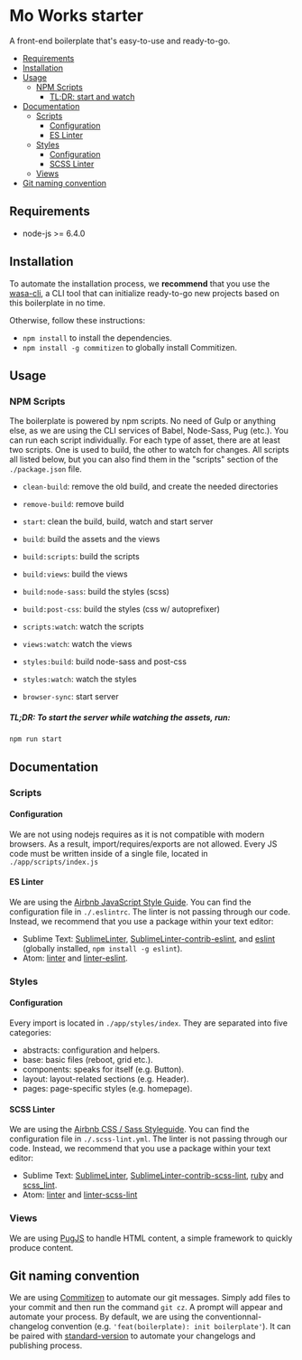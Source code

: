 # Mo Works starter

A front-end boilerplate that's easy-to-use and ready-to-go.

* [Requirements](#requirements)
* [Installation](#installation)
* [Usage](#usage)
  + [NPM Scripts](#npm-scripts)
      * [TL;DR: start and watch](#tldr-to-start-the-server-and-watching-the-assets-run)
* [Documentation](#documentation)
  + [Scripts](#scripts)
    - [Configuration](#configuration)
    - [ES Linter](#es-linter)
  + [Styles](#styles)
    - [Configuration](#configuration-1)
    - [SCSS Linter](#scss-linter)
  + [Views](#views)
* [Git naming convention](#git-naming-convention)

## Requirements
- node-js >= 6.4.0

## Installation
To automate the installation process, we **recommend** that you use the <a href="">wasa-cli</a>, a CLI tool that can initialize ready-to-go new projects based on this boilerplate in no time.

Otherwise, follow these instructions:
- `npm install` to install the dependencies.
- `npm install -g commitizen` to globally install Commitizen.

## Usage

### NPM Scripts
The boilerplate is powered by npm scripts. No need of Gulp or anything else, as we are using the CLI services of Babel, Node-Sass, Pug (etc.). You can run each script individually. For each type of asset, there are at least two scripts. One is used to build, the other to watch for changes. All scripts all listed below, but you can also find them in the "scripts" section of the `./package.json` file.

- `clean-build`: remove the old build, and create the needed directories
- `remove-build`: remove build


- `start`: clean the build, build, watch and start server
- `build`: build the assets and the views


- `build:scripts`: build the scripts
- `build:views`: build the views
- `build:node-sass`: build the styles (scss)
- `build:post-css`: build the styles (css w/ autoprefixer)


- `scripts:watch`: watch the scripts
- `views:watch`: watch the views


- `styles:build`: build node-sass and post-css
- `styles:watch`: watch the styles

- `browser-sync`: start server

##### TL;DR: To start the server while watching the assets, run:
```
npm run start
```

## Documentation

### Scripts

#### Configuration
We are not using nodejs requires as it is not compatible with modern browsers. As a result, import/requires/exports are not allowed. Every JS code must be written inside of a single file, located in `./app/scripts/index.js`

#### ES Linter
We are using the <a href="https://github.com/airbnb/javascript">Airbnb JavaScript Style Guide</a>. You can find the configuration file in `./.eslintrc`. The linter is not passing through our code. Instead, we recommend that you use a package within your text editor:
- Sublime Text: <a href="https://packagecontrol.io/packages/SublimeLinter">SublimeLinter</a>, <a href="https://packagecontrol.io/packages/SublimeLinter-contrib-eslint">SublimeLinter-contrib-eslint</a>, and <a href="https://www.npmjs.com/package/eslint">eslint<a/> (globally installed, `npm install -g eslint`).
- Atom: <a href="https://atom.io/packages/linter">linter</a> and <a href="https://atom.io/packages/linter-eslint">linter-eslint</a>.

### Styles
#### Configuration
Every import is located in `./app/styles/index`. They are separated into five categories:
- abstracts: configuration and helpers.
- base: basic files (reboot, grid etc.).
- components: speaks for itself (e.g. Button).
- layout: layout-related sections (e.g. Header).
- pages: page-specific styles (e.g. homepage).

#### SCSS Linter
We are using the <a href="https://github.com/airbnb/css">Airbnb CSS / Sass Styleguide</a>. You can find the configuration file in `./.scss-lint.yml`. The linter is not passing through our code. Instead, we recommend that you use a package within your text editor:

- Sublime Text: <a href="https://packagecontrol.io/packages/SublimeLinter">SublimeLinter</a>, <a href="https://packagecontrol.io/packages/SublimeLinter-contrib-scss-lint">SublimeLinter-contrib-scss-lint</a>, <a href="https://www.ruby-lang.org/fr/">ruby<a/> and <a href="https://rubygems.org/gems/scss_lint">scss_lint</a>.
- Atom: <a href="https://atom.io/packages/linter">linter</a> and <a href="https://atom.io/packages/linter-scss-lint">linter-scss-lint</a>

### Views
We are using [PugJS](https://pugjs.org/api/getting-started.html) to handle HTML content, a simple framework to quickly produce content.

## Git naming convention
We are using <a href="https://commitizen.github.io/cz-cli/">Commitizen</a> to automate our git messages. Simply add files to your commit and then run the command `git cz`. A prompt will appear and automate your process. By default, we are using the conventionnal-changelog convention (e.g. `'feat(boilerplate): init boilerplate'`). It can be paired with [standard-version](https://github.com/conventional-changelog/standard-version) to automate your changelogs and publishing process.
